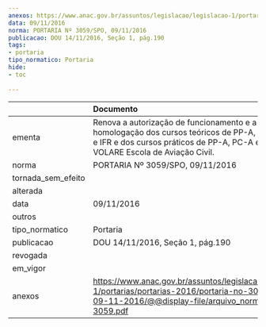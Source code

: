 ```yaml
---
anexos: https://www.anac.gov.br/assuntos/legislacao/legislacao-1/portarias/portarias-2016/portaria-no-3059-spo-09-11-2016/@@display-file/arquivo_norma/PA2016-3059.pdf
data: 09/11/2016
norma: PORTARIA Nº 3059/SPO, 09/11/2016
publicacao: DOU 14/11/2016, Seção 1, pág.190
tags:
- portaria
tipo_normatico: Portaria
hide: 
- toc 
 
---
```


|                    | Documento                                                                                                                                                                          |
|:-------------------|:-----------------------------------------------------------------------------------------------------------------------------------------------------------------------------------|
| ementa             | Renova a autorização de funcionamento e a homologação dos cursos teóricos de PP-A, PC-A, INV-A e IFR e dos cursos práticos de PP-A, PC-A e INVA da VOLARE Escola de Aviação Civil. |
| norma              | PORTARIA Nº 3059/SPO, 09/11/2016                                                                                                                                                   |
| tornada_sem_efeito |                                                                                                                                                                                    |
| alterada           |                                                                                                                                                                                    |
| data               | 09/11/2016                                                                                                                                                                         |
| outros             |                                                                                                                                                                                    |
| tipo_normatico     | Portaria                                                                                                                                                                           |
| publicacao         | DOU 14/11/2016, Seção 1, pág.190                                                                                                                                                   |
| revogada           |                                                                                                                                                                                    |
| em_vigor           |                                                                                                                                                                                    |
| anexos             | https://www.anac.gov.br/assuntos/legislacao/legislacao-1/portarias/portarias-2016/portaria-no-3059-spo-09-11-2016/@@display-file/arquivo_norma/PA2016-3059.pdf                     |